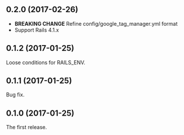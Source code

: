 ## 0.2.0 (2017-02-26)

- __BREAKING CHANGE__ Refine config/google_tag_manager.yml format
- Support Rails 4.1.x

## 0.1.2 (2017-01-25)

Loose conditions for RAILS_ENV.

## 0.1.1 (2017-01-25)

Bug fix.

## 0.1.0 (2017-01-25)

The first release.
